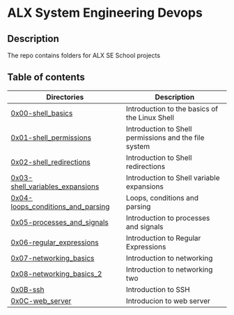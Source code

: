 # ALX System Engineering Devops
## Description
The repo contains folders for ALX SE School projects

## Table of contents
Directories | Description
----------- | -----------
[0x00-shell_basics](./0x00-shell_basics) | Introduction to the basics of the Linux Shell
[0x01-shell_permissions](./0x01-shell_permissions) | Introduction to Shell permissions and the file system
[0x02-shell_redirections](./0x02-shell_redirections) | Introduction to Shell redirections
[0x03-shell_variables_expansions](./0x03-shell_variables_expansions) | Introduction to Shell variable expansions
[0x04-loops_conditions_and_parsing](./0x04-loops_conditions_and_parsing) | Loops, conditions and parsing
[0x05-processes_and_signals](./0x05-processes_and_signals) | Introduction to processes and signals
[0x06-regular_expressions](./0x06-regular_expressions) | Introduction to Regular Expressions
[0x07-networking_basics](./0x07-networking_basics) | Introduction to networking
[0x08-networking_basics_2](./0x08-networking_basics_2) | Introduction to networking two
[0x0B-ssh](./0x0B-ssh) | Introduction to SSH
[0x0C-web_server](./0x0C-web_server) | Introducion to web server

















